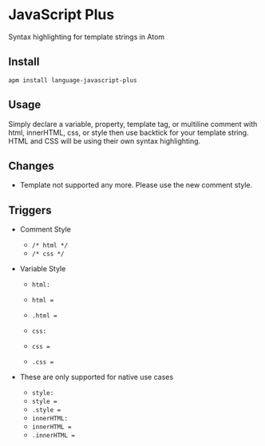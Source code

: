 
# JavaScript Plus
Syntax highlighting for template strings in Atom

## Install
`apm install language-javascript-plus`

## Usage
Simply declare a variable, property, template tag, or multiline comment with html, innerHTML, css, or style then use backtick for your template string. HTML and CSS will be using their own syntax highlighting.

## Changes
- Template not supported any more. Please use the new comment style.

## Triggers

- Comment Style
	- `/* html */`
	- `/* css */`

- Variable Style
	- `html: `
	- `html = `
	- `.html = `

	- `css: `
	- `css = `
	- `.css = `

- These are only supported for native use cases
	- `style: `
	- `style = `
	- `.style = `
	- `innerHTML: `
	- `innerHTML = `
	- `.innerHTML = `
